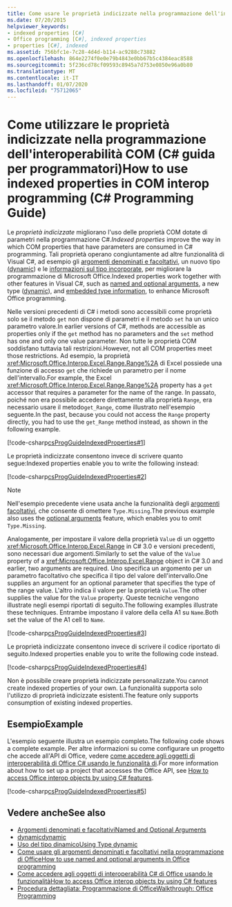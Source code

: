 ```yaml
---
title: Come usare le proprietà indicizzate nella programmazione dell'interoperabilità COM- C# Guida alla programmazione
ms.date: 07/20/2015
helpviewer_keywords:
- indexed properties [C#]
- Office programming [C#], indexed properties
- properties [C#], indexed
ms.assetid: 756bfc1e-7c28-4d4d-b114-ac9288c73882
ms.openlocfilehash: 864e2274f0e0e79b4843e0bb67b5c4384eac8588
ms.sourcegitcommit: 5f236cd78cf09593c8945a7d753e0850e96a0b80
ms.translationtype: MT
ms.contentlocale: it-IT
ms.lasthandoff: 01/07/2020
ms.locfileid: "75712065"
---
```

# <a name="how-to-use-indexed-properties-in-com-interop-programming-c-programming-guide"></a><span data-ttu-id="b02e2-102">Come utilizzare le proprietà indicizzate nella programmazione dell'interoperabilità COM (C# guida per programmatori)</span><span class="sxs-lookup"><span data-stu-id="b02e2-102">How to use indexed properties in COM interop programming (C# Programming Guide)</span></span>
<span data-ttu-id="b02e2-103">Le *proprietà indicizzate* migliorano l'uso delle proprietà COM dotate di parametri nella programmazione C#.</span><span class="sxs-lookup"><span data-stu-id="b02e2-103">*Indexed properties* improve the way in which COM properties that have parameters are consumed in C# programming.</span></span> <span data-ttu-id="b02e2-104">Tali proprietà operano congiuntamente ad altre funzionalità di Visual C#, ad esempio gli [argomenti denominati e facoltativi](../classes-and-structs/named-and-optional-arguments.md), un nuovo tipo ([dynamic](../../language-reference/builtin-types/reference-types.md)) e le [informazioni sul tipo incorporate](../../../standard/assembly/embed-types-visual-studio.md), per migliorare la programmazione di Microsoft Office.</span><span class="sxs-lookup"><span data-stu-id="b02e2-104">Indexed properties work together with other features in Visual C#, such as [named and optional arguments](../classes-and-structs/named-and-optional-arguments.md), a new type ([dynamic](../../language-reference/builtin-types/reference-types.md)), and [embedded type information](../../../standard/assembly/embed-types-visual-studio.md), to enhance Microsoft Office programming.</span></span>  
  
 <span data-ttu-id="b02e2-105">Nelle versioni precedenti di C# i metodi sono accessibili come proprietà solo se il metodo `get` non dispone di parametri e il metodo `set` ha un unico parametro valore.</span><span class="sxs-lookup"><span data-stu-id="b02e2-105">In earlier versions of C#, methods are accessible as properties only if the `get` method has no parameters and the `set` method has one and only one value parameter.</span></span> <span data-ttu-id="b02e2-106">Non tutte le proprietà COM soddisfano tuttavia tali restrizioni.</span><span class="sxs-lookup"><span data-stu-id="b02e2-106">However, not all COM properties meet those restrictions.</span></span> <span data-ttu-id="b02e2-107">Ad esempio, la proprietà <xref:Microsoft.Office.Interop.Excel.Range.Range%2A> di Excel possiede una funzione di accesso `get` che richiede un parametro per il nome dell'intervallo.</span><span class="sxs-lookup"><span data-stu-id="b02e2-107">For example, the Excel <xref:Microsoft.Office.Interop.Excel.Range.Range%2A> property has a `get` accessor that requires a parameter for the name of the range.</span></span> <span data-ttu-id="b02e2-108">In passato, poiché non era possibile accedere direttamente alla proprietà `Range`, era necessario usare il metodo`get_Range`, come illustrato nell'esempio seguente.</span><span class="sxs-lookup"><span data-stu-id="b02e2-108">In the past, because you could not access the `Range` property directly, you had to use the `get_Range` method instead, as shown in the following example.</span></span>  
  
 [!code-csharp[csProgGuideIndexedProperties#1](~/samples/snippets/csharp/VS_Snippets_VBCSharp/csprogguideindexedproperties/cs/program.cs#1)]  
  
 <span data-ttu-id="b02e2-109">Le proprietà indicizzate consentono invece di scrivere quanto segue:</span><span class="sxs-lookup"><span data-stu-id="b02e2-109">Indexed properties enable you to write the following instead:</span></span>  
  
 [!code-csharp[csProgGuideIndexedProperties#2](~/samples/snippets/csharp/VS_Snippets_VBCSharp/csprogguideindexedproperties/cs/program.cs#2)]  
  
> [!NOTE]
> <span data-ttu-id="b02e2-110">Nell'esempio precedente viene usata anche la funzionalità degli [argomenti facoltativi](../classes-and-structs/named-and-optional-arguments.md), che consente di omettere `Type.Missing`.</span><span class="sxs-lookup"><span data-stu-id="b02e2-110">The previous example also uses the [optional arguments](../classes-and-structs/named-and-optional-arguments.md) feature, which enables you to omit `Type.Missing`.</span></span>  
  
 <span data-ttu-id="b02e2-111">Analogamente, per impostare il valore della proprietà `Value` di un oggetto <xref:Microsoft.Office.Interop.Excel.Range> in C# 3.0 e versioni precedenti, sono necessari due argomenti.</span><span class="sxs-lookup"><span data-stu-id="b02e2-111">Similarly to set the value of the `Value` property of a <xref:Microsoft.Office.Interop.Excel.Range> object in C# 3.0 and earlier, two arguments are required.</span></span> <span data-ttu-id="b02e2-112">Uno specifica un argomento per un parametro facoltativo che specifica il tipo del valore dell'intervallo.</span><span class="sxs-lookup"><span data-stu-id="b02e2-112">One supplies an argument for an optional parameter that specifies the type of the range value.</span></span> <span data-ttu-id="b02e2-113">L'altro indica il valore per la proprietà `Value`.</span><span class="sxs-lookup"><span data-stu-id="b02e2-113">The other supplies the value for the `Value` property.</span></span> <span data-ttu-id="b02e2-114">Queste tecniche vengono illustrate negli esempi riportati di seguito.</span><span class="sxs-lookup"><span data-stu-id="b02e2-114">The following examples illustrate these techniques.</span></span> <span data-ttu-id="b02e2-115">Entrambe impostano il valore della cella A1 su `Name`.</span><span class="sxs-lookup"><span data-stu-id="b02e2-115">Both set the value of the A1 cell to `Name`.</span></span>
  
 [!code-csharp[csProgGuideIndexedProperties#3](~/samples/snippets/csharp/VS_Snippets_VBCSharp/csprogguideindexedproperties/cs/program.cs#3)]  
  
 <span data-ttu-id="b02e2-116">Le proprietà indicizzate consentono invece di scrivere il codice riportato di seguito.</span><span class="sxs-lookup"><span data-stu-id="b02e2-116">Indexed properties enable you to write the following code instead.</span></span>  
  
 [!code-csharp[csProgGuideIndexedProperties#4](~/samples/snippets/csharp/VS_Snippets_VBCSharp/csprogguideindexedproperties/cs/program.cs#4)]  
  
 <span data-ttu-id="b02e2-117">Non è possibile creare proprietà indicizzate personalizzate.</span><span class="sxs-lookup"><span data-stu-id="b02e2-117">You cannot create indexed properties of your own.</span></span> <span data-ttu-id="b02e2-118">La funzionalità supporta solo l'utilizzo di proprietà indicizzate esistenti.</span><span class="sxs-lookup"><span data-stu-id="b02e2-118">The feature only supports consumption of existing indexed properties.</span></span>  
  
## <a name="example"></a><span data-ttu-id="b02e2-119">Esempio</span><span class="sxs-lookup"><span data-stu-id="b02e2-119">Example</span></span>  
 <span data-ttu-id="b02e2-120">L'esempio seguente illustra un esempio completo.</span><span class="sxs-lookup"><span data-stu-id="b02e2-120">The following code shows a complete example.</span></span> <span data-ttu-id="b02e2-121">Per altre informazioni su come configurare un progetto che accede all'API di Office, vedere [come accedere agli oggetti di interoperabilità di Office C# usando le funzionalità di](./how-to-access-office-onterop-objects.md).</span><span class="sxs-lookup"><span data-stu-id="b02e2-121">For more information about how to set up a project that accesses the Office API, see [How to access Office interop objects by using C# features](./how-to-access-office-onterop-objects.md).</span></span>
  
 [!code-csharp[csProgGuideIndexedProperties#5](~/samples/snippets/csharp/VS_Snippets_VBCSharp/csprogguideindexedproperties/cs/program.cs#5)]  
  
## <a name="see-also"></a><span data-ttu-id="b02e2-122">Vedere anche</span><span class="sxs-lookup"><span data-stu-id="b02e2-122">See also</span></span>

- [<span data-ttu-id="b02e2-123">Argomenti denominati e facoltativi</span><span class="sxs-lookup"><span data-stu-id="b02e2-123">Named and Optional Arguments</span></span>](../classes-and-structs/named-and-optional-arguments.md)
- [<span data-ttu-id="b02e2-124">dynamic</span><span class="sxs-lookup"><span data-stu-id="b02e2-124">dynamic</span></span>](../../language-reference/builtin-types/reference-types.md)
- [<span data-ttu-id="b02e2-125">Uso del tipo dinamico</span><span class="sxs-lookup"><span data-stu-id="b02e2-125">Using Type dynamic</span></span>](../types/using-type-dynamic.md)
- [<span data-ttu-id="b02e2-126">Come usare gli argomenti denominati e facoltativi nella programmazione di Office</span><span class="sxs-lookup"><span data-stu-id="b02e2-126">How to use named and optional arguments in Office programming</span></span>](../classes-and-structs/how-to-use-named-and-optional-arguments-in-office-programming.md)
- [<span data-ttu-id="b02e2-127">Come accedere agli oggetti di interoperabilità C# di Office usando le funzionalità</span><span class="sxs-lookup"><span data-stu-id="b02e2-127">How to access Office interop objects by using C# features</span></span>](./how-to-access-office-onterop-objects.md)
- [<span data-ttu-id="b02e2-128">Procedura dettagliata: Programmazione di Office</span><span class="sxs-lookup"><span data-stu-id="b02e2-128">Walkthrough: Office Programming</span></span>](./walkthrough-office-programming.md)
